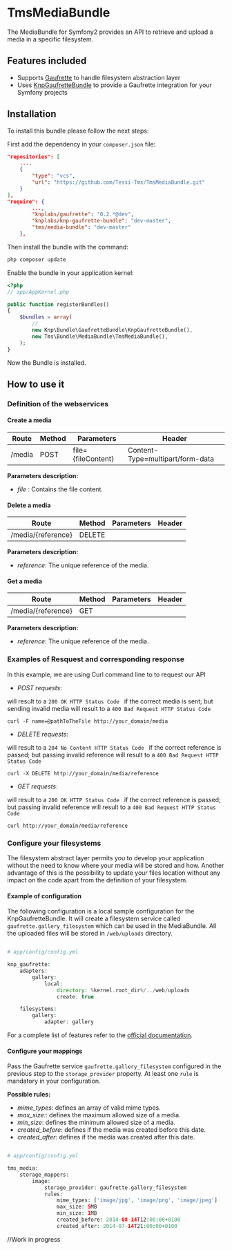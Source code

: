 TmsMediaBundle
==============

The MediaBundle for Symfony2 provides an API to retrieve and upload a media in a specific filesystem.

Features included
-----------------

- Supports [Gaufrette](https://github.com/KnpLabs/Gaufrette.git) to handle filesystem abstraction layer
- Uses [KnpGaufretteBundle](https://github.com/KnpLabs/KnpGaufretteBundle.git) to provide a Gaufrette integration for your Symfony projects


Installation
------------

To install this bundle please follow the next steps:

First add the dependency in your `composer.json` file:

```json
"repositories": [
    ...,
    {
        "type": "vcs",
        "url": "https://github.com/Tessi-Tms/TmsMediaBundle.git"
    }
],
"require": {
        ...,
        "knplabs/gaufrette": "0.2.*@dev",
        "knplabs/knp-gaufrette-bundle": "dev-master",
        "tms/media-bundle": "dev-master"
    },
```

Then install the bundle with the command:

```sh
php composer update
```

Enable the bundle in your application kernel:

```php
<?php
// app/AppKernel.php

public function registerBundles()
{
    $bundles = array(
        //
        new Knp\Bundle\GaufretteBundle\KnpGaufretteBundle(),
        new Tms\Bundle\MediaBundle\TmsMediaBundle(),
    );
}
```
Now the Bundle is installed.

How to use it
-------------

### Definition of the webservices

#### Create a media

| Route           | Method | Parameters             | Header
|-----------------|--------|------------------------|----------------------------------------------------------------------------------------------------------------------------------------------------
| /media          | POST   | file={fileContent}     | Content-Type=multipart/form-data

**Parameters description:**

- *file* : Contains the file content.

#### Delete a media

| Route                 | Method | Parameters         | Header
|-----------------------|--------|--------------------|----------------------------------------------------------------------------------------------------------------------------------------------------
| /media/{reference}    | DELETE |                    |

**Parameters description:**

- *reference*: The unique reference of the media.

#### Get a media

| Route                 | Method | Parameters         | Header
|-----------------------|--------|--------------------|----------------------------------------------------------------------------------------------------------------------------------------------------
| /media/{reference}    | GET    |                    |

**Parameters description:**

- *reference*: The unique reference of the media.

### Examples of Resquest and corresponding response

In this example, we are using Curl command line to to request our API

- *POST requests*:

will result to a `200 OK HTTP Status Code ` if the correct media is sent; but sending invalid media will result to a `400 Bad Request HTTP Status Code`

`curl -F name=@pathToTheFile http://your_domain/media`


- *DELETE requests*:

will result to a `204 No Content HTTP Status Code ` if the correct reference is passed; but passing invalid reference will result to a `400 Bad Request HTTP Status Code`

`curl -X DELETE http://your_domain/media/reference`


- *GET requests*:

will result to a `200 OK HTTP Status Code ` if the correct reference is passed; but passing invalid reference will result to a `400 Bad Request HTTP Status Code`

`curl http://your_domain/media/reference`


### Configure your filesystems


The filesystem abstract layer permits you to develop your application without the need to know where your media will be stored and how. Another advantage of this is the possibility to update your files location without any impact on the code apart from the definition of your filesystem.

#### Example of configuration

The following configuration is a local sample configuration for the KnpGaufretteBundle. It will create a filesystem service called `gaufrette.gallery_filesystem` which can be used in the MediaBundle. All the uploaded files will be stored in `/web/uploads` directory.


```php

# app/config/config.yml

knp_gaufrette:
    adapters:
        gallery:
            local:
                directory: %kernel.root_dir%/../web/uploads
                create: true

    filesystems:
        gallery:
            adapter: gallery
```
For a complete list of features refer to the [official documentation](https://github.com/KnpLabs/Gaufrette.git).

#### Configure your mappings

Pass the Gaufrette service `gaufrette.gallery_filesystem` configured in the previous step to the `storage_provider` property. At least one `rule` is mandatory in your configuration.

**Possible rules:**

- *mime_types*: defines an array of valid mime types.
- *max_size:*: defines the maximum allowed size of a media.
- *min_size*: defines the minimum allowed size of a media.
- *created_before*: defines if the media was created before this date.
- *created_after*: defines if the media was created after this date.


```php

# app/config/config.yml

tms_media:
    storage_mappers:
        image:
            storage_provider: gaufrette.gallery_filesystem
            rules:
                mime_types: ['image/jpg', 'image/png', 'image/jpeg']
                max_size: 5MB
                min_size: 1MB
                created_before: 2014-08-14T12:00:00+0100
                created_after: 2014-07-14T21:00:00+0100
```

//Work in progress
